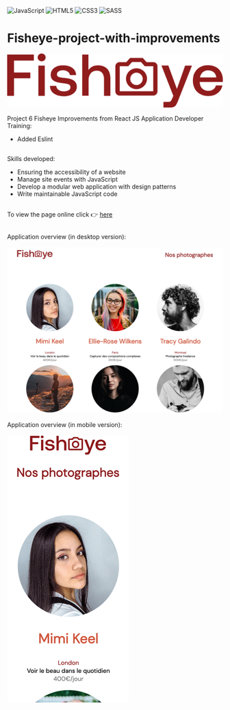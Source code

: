 ![JavaScript](https://img.shields.io/badge/javascript-%23323330.svg?style=for-the-badge&logo=javascript&logoColor=%23F7DF1E)
![HTML5](https://img.shields.io/badge/html5-%23E34F26.svg?style=for-the-badge&logo=html5&logoColor=white)
![CSS3](https://img.shields.io/badge/css3-%231572B6.svg?style=for-the-badge&logo=css3&logoColor=white)
![SASS](https://img.shields.io/badge/Sass-CC6699?style=for-the-badge&logo=sass&logoColor=white)
# Fisheye-project-with-improvements
![LOGO](./assets/images/logo.png)

Project 6 Fisheye Improvements from React JS Application Developer Training:
- Added Eslint<br/>
##
Skills developed:
- Ensuring the accessibility of a website
- Manage site events with JavaScript
- Develop a modular web application with design patterns
- Write maintainable JavaScript code
##
To view the page online click  :point_right: [here]( https://cla31.github.io/Fisheye-project-with-improvements/)
##
Application overview  (in desktop version):
<br/>
<br/>
![DESKTOP-VERSION](./desktop-version.png)
<br/>
<br/>
Application overview (in mobile version):
<br/>
<br/>
![MOBILE-VERSION](./mobile-version.png)

